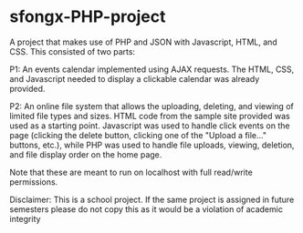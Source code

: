 # sfongx-PHP-project

A project that makes use of PHP and JSON with Javascript, HTML, and CSS. This
consisted of two parts:

P1: An events calendar implemented using AJAX requests. The HTML, CSS, and
Javascript needed to display a clickable calendar was already provided.

P2: An online file system that allows the uploading, deleting, and viewing
of limited file types and sizes. HTML code from the sample site provided was
used as a starting point. Javascript was used to handle click events
on the page (clicking the delete button, clicking one of the "Upload a file..."
buttons, etc.), while PHP was used to handle file uploads, viewing, deletion,
and file display order on the home page.

Note that these are meant to run on localhost with full read/write permissions.

Disclaimer: This is a school project. If the same project is assigned in future
semesters please do not copy this as it would be a violation of academic integrity
